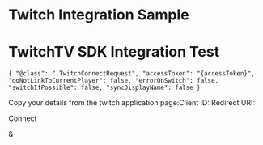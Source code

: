 # Twitch Integration Sample

# TwitchTV SDK Integration Test

```
{ "@class": ".TwitchConnectRequest", "accessToken": "{accessToken}", "doNotLinkToCurrentPlayer": false, "errorOnSwitch": false, "switchIfPossible": false, "syncDisplayName": false }
```

Copy your details from the twitch application page:Client ID: Redirect URI:

Connect

&
